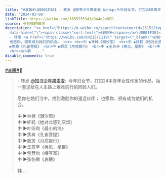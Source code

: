 ```yaml
---
title: "#哀眠#\U0001F381 - 转发 @知书少年果麦麦:&ensp;今年妇女节，打包24本青年女性作家的作品，抽一套送给在人生路上艰难前行的同龄人们。愿你在她们当中，找到激励你的遥..."
date: '2024-03-08'
linkTitle: https://weibo.com/1655755343/O44q2vUED
source: 张怡微的微博
description: "<a href=\"https://m.weibo.cn/search?containerid=231522type%3D1%26t%3D10%26q%3D%23%E5%93%80%E7%9C%A0%23\"
  data-hide=\"\"><span class=\"surl-text\">#哀眠#</span></a>\U0001F381<br><blockquote>
  - 转发 <a href=\"https://weibo.com/6421571119\" target=\"_blank\">@知书少年果麦麦</a>: 今年妇女节，打包24本青年女性作家的作品，抽一套送给在人生路上艰难前行的同龄人们。<br><br>愿你在她们当中，找到激励你的遥远伙伴；
  也愿你，拥有成为她们的机会。 <br> <br>中 ▶️林棹《潮汐图》 <br>中 ▶️妚鹤《她对此感到厌烦》 <br>中 ▶️叶昕昀《最小的海》 <br>中
  ▶️焦典《孔雀菩提》 <br>中 ▶️靓灵《月亮银行》 <br>中 ▶️王苏辛《再见，星群》 <br>中 ▶️包慧怡《缮写室》 <br>中 ▶️张怡微《哀眠》
  <br><br>韩  ..."
disable_comments: true
---
```

<a href="https://m.weibo.cn/search?containerid=231522type%3D1%26t%3D10%26q%3D%23%E5%93%80%E7%9C%A0%23" data-hide=""><span class="surl-text">#哀眠#</span></a>🎁<br><blockquote> - 转发 <a href="https://weibo.com/6421571119" target="_blank">@知书少年果麦麦</a>: 今年妇女节，打包24本青年女性作家的作品，抽一套送给在人生路上艰难前行的同龄人们。<br><br>愿你在她们当中，找到激励你的遥远伙伴； 也愿你，拥有成为她们的机会。 <br> <br>中 ▶️林棹《潮汐图》 <br>中 ▶️妚鹤《她对此感到厌烦》 <br>中 ▶️叶昕昀《最小的海》 <br>中 ▶️焦典《孔雀菩提》 <br>中 ▶️靓灵《月亮银行》 <br>中 ▶️王苏辛《再见，星群》 <br>中 ▶️包慧怡《缮写室》 <br>中 ▶️张怡微《哀眠》 <br><br>韩  ...